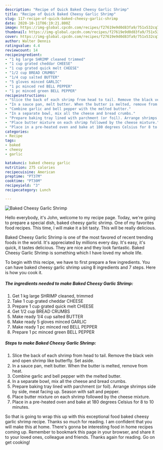 ```yaml
---
description: "Recipe of Quick Baked Cheesy Garlic Shrimp"
title: "Recipe of Quick Baked Cheesy Garlic Shrimp"
slug: 117-recipe-of-quick-baked-cheesy-garlic-shrimp
date: 2020-10-11T06:19:21.800Z
image: https://img-global.cpcdn.com/recipes/f27619e9d0d83fa9/751x532cq70/baked-cheesy-garlic-shrimp-recipe-main-photo.jpg
thumbnail: https://img-global.cpcdn.com/recipes/f27619e9d0d83fa9/751x532cq70/baked-cheesy-garlic-shrimp-recipe-main-photo.jpg
cover: https://img-global.cpcdn.com/recipes/f27619e9d0d83fa9/751x532cq70/baked-cheesy-garlic-shrimp-recipe-main-photo.jpg
author: Walter Dennis
ratingvalue: 4.4
reviewcount: 14
recipeingredient:
- "1 kg large SHRIMP cleaned trimmed"
- "1 cup grated cheddar CHEESE"
- "1 cup grated quick melt CHEESE"
- "1/2 cup BREAD CRUMBS"
- "1/4 cup salted BUTTER"
- "5 gloves minced GARLIC"
- "1 pc minced red BELL PEPPER"
- "1 pc minced green BELL PEPPER"
recipeinstructions:
- "Slice the back of each shrimp from head to tail. Remove the black vein and open shrimp like butterfly. Set aside."
- "In a sauce pan, melt butter. When the butter is melted, remove from heat."
- "Combine garlic and bell pepper with the melted butter."
- "In a separate bowl, mix all the cheese and bread crumbs."
- "Prepare baking tray lined with parchment (or foil). Arrange shrimps side by side, meat facing up. Season with salt and pepper."
- "Place butter mixture on each shrimp followed by the cheese mixture."
- "Place in a pre-heated oven and bake at 180 degrees Celsius for 8 to 10 minutes."
categories:
- Recipe
tags:
- baked
- cheesy
- garlic

katakunci: baked cheesy garlic 
nutrition: 275 calories
recipecuisine: American
preptime: "PT37M"
cooktime: "PT30M"
recipeyield: "3"
recipecategory: Lunch

---
```



![Baked Cheesy Garlic Shrimp](https://img-global.cpcdn.com/recipes/f27619e9d0d83fa9/751x532cq70/baked-cheesy-garlic-shrimp-recipe-main-photo.jpg)

Hello everybody, it's John, welcome to my recipe page. Today, we're going to prepare a special dish, baked cheesy garlic shrimp. One of my favorites food recipes. This time, I will make it a bit tasty. This will be really delicious.



Baked Cheesy Garlic Shrimp is one of the most favored of recent trending foods in the world. It's appreciated by millions every day. It's easy, it's quick, it tastes delicious. They are nice and they look fantastic. Baked Cheesy Garlic Shrimp is something which I have loved my whole life.


To begin with this recipe, we have to first prepare a few ingredients. You can have baked cheesy garlic shrimp using 8 ingredients and 7 steps. Here is how you cook it.

<!--inarticleads1-->

##### The ingredients needed to make Baked Cheesy Garlic Shrimp:

1. Get 1 kg large SHRIMP cleaned, trimmed
1. Take 1 cup grated cheddar CHEESE
1. Prepare 1 cup grated quick melt CHEESE
1. Get 1/2 cup BREAD CRUMBS
1. Make ready 1/4 cup salted BUTTER
1. Make ready 5 gloves minced GARLIC
1. Make ready 1 pc minced red BELL PEPPER
1. Prepare 1 pc minced green BELL PEPPER




<!--inarticleads2-->

##### Steps to make Baked Cheesy Garlic Shrimp:

1. Slice the back of each shrimp from head to tail. Remove the black vein and open shrimp like butterfly. Set aside.
1. In a sauce pan, melt butter. When the butter is melted, remove from heat.
1. Combine garlic and bell pepper with the melted butter.
1. In a separate bowl, mix all the cheese and bread crumbs.
1. Prepare baking tray lined with parchment (or foil). Arrange shrimps side by side, meat facing up. Season with salt and pepper.
1. Place butter mixture on each shrimp followed by the cheese mixture.
1. Place in a pre-heated oven and bake at 180 degrees Celsius for 8 to 10 minutes.




So that is going to wrap this up with this exceptional food baked cheesy garlic shrimp recipe. Thanks so much for reading. I am confident that you will make this at home. There's gonna be interesting food in home recipes coming up. Remember to bookmark this page in your browser, and share it to your loved ones, colleague and friends. Thanks again for reading. Go on get cooking!

